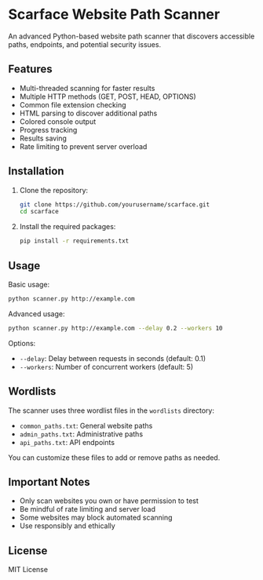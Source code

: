 # Scarface Website Path Scanner

An advanced Python-based website path scanner that discovers accessible paths, endpoints, and potential security issues.

## Features

- Multi-threaded scanning for faster results
- Multiple HTTP methods (GET, POST, HEAD, OPTIONS)
- Common file extension checking
- HTML parsing to discover additional paths
- Colored console output
- Progress tracking
- Results saving
- Rate limiting to prevent server overload

## Installation

1. Clone the repository:
   ```bash
   git clone https://github.com/yourusername/scarface.git
   cd scarface
   ```

2. Install the required packages:
   ```bash
   pip install -r requirements.txt
   ```

## Usage

Basic usage:
```bash
python scanner.py http://example.com
```

Advanced usage:
```bash
python scanner.py http://example.com --delay 0.2 --workers 10
```

Options:
- `--delay`: Delay between requests in seconds (default: 0.1)
- `--workers`: Number of concurrent workers (default: 5)

## Wordlists

The scanner uses three wordlist files in the `wordlists` directory:
- `common_paths.txt`: General website paths
- `admin_paths.txt`: Administrative paths
- `api_paths.txt`: API endpoints

You can customize these files to add or remove paths as needed.

## Important Notes

- Only scan websites you own or have permission to test
- Be mindful of rate limiting and server load
- Some websites may block automated scanning
- Use responsibly and ethically

## License

MIT License